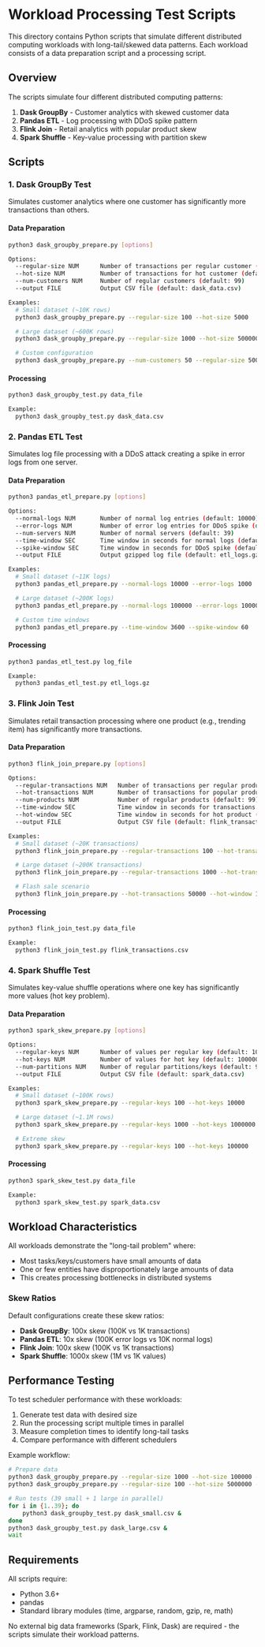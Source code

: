# Workload Processing Test Scripts

This directory contains Python scripts that simulate different distributed computing workloads with long-tail/skewed data patterns. Each workload consists of a data preparation script and a processing script.

## Overview

The scripts simulate four different distributed computing patterns:
1. **Dask GroupBy** - Customer analytics with skewed customer data
2. **Pandas ETL** - Log processing with DDoS spike pattern
3. **Flink Join** - Retail analytics with popular product skew
4. **Spark Shuffle** - Key-value processing with partition skew

## Scripts

### 1. Dask GroupBy Test

Simulates customer analytics where one customer has significantly more transactions than others.

#### Data Preparation
```bash
python3 dask_groupby_prepare.py [options]

Options:
  --regular-size NUM      Number of transactions per regular customer (default: 1000)
  --hot-size NUM          Number of transactions for hot customer (default: 100000)
  --num-customers NUM     Number of regular customers (default: 99)
  --output FILE           Output CSV file (default: dask_data.csv)

Examples:
  # Small dataset (~10K rows)
  python3 dask_groupby_prepare.py --regular-size 100 --hot-size 5000

  # Large dataset (~600K rows)
  python3 dask_groupby_prepare.py --regular-size 1000 --hot-size 500000

  # Custom configuration
  python3 dask_groupby_prepare.py --num-customers 50 --regular-size 500 --hot-size 50000
```

#### Processing
```bash
python3 dask_groupby_test.py data_file

Example:
  python3 dask_groupby_test.py dask_data.csv
```

### 2. Pandas ETL Test

Simulates log file processing with a DDoS attack creating a spike in error logs from one server.

#### Data Preparation
```bash
python3 pandas_etl_prepare.py [options]

Options:
  --normal-logs NUM       Number of normal log entries (default: 10000)
  --error-logs NUM        Number of error log entries for DDoS spike (default: 100000)
  --num-servers NUM       Number of normal servers (default: 39)
  --time-window SEC       Time window in seconds for normal logs (default: 86400 = 24h)
  --spike-window SEC      Time window in seconds for DDoS spike (default: 300 = 5min)
  --output FILE           Output gzipped log file (default: etl_logs.gz)

Examples:
  # Small dataset (~11K logs)
  python3 pandas_etl_prepare.py --normal-logs 10000 --error-logs 1000

  # Large dataset (~200K logs)
  python3 pandas_etl_prepare.py --normal-logs 100000 --error-logs 100000

  # Custom time windows
  python3 pandas_etl_prepare.py --time-window 3600 --spike-window 60
```

#### Processing
```bash
python3 pandas_etl_test.py log_file

Example:
  python3 pandas_etl_test.py etl_logs.gz
```

### 3. Flink Join Test

Simulates retail transaction processing where one product (e.g., trending item) has significantly more transactions.

#### Data Preparation
```bash
python3 flink_join_prepare.py [options]

Options:
  --regular-transactions NUM   Number of transactions per regular product (default: 1000)
  --hot-transactions NUM       Number of transactions for popular product (default: 100000)
  --num-products NUM           Number of regular products (default: 99)
  --time-window SEC            Time window in seconds for transactions (default: 86400 = 24h)
  --hot-window SEC             Time window in seconds for hot product (default: 7200 = 2h)
  --output FILE                Output CSV file (default: flink_transactions.csv)

Examples:
  # Small dataset (~20K transactions)
  python3 flink_join_prepare.py --regular-transactions 100 --hot-transactions 10000

  # Large dataset (~200K transactions)
  python3 flink_join_prepare.py --regular-transactions 1000 --hot-transactions 100000

  # Flash sale scenario
  python3 flink_join_prepare.py --hot-transactions 50000 --hot-window 1800
```

#### Processing
```bash
python3 flink_join_test.py data_file

Example:
  python3 flink_join_test.py flink_transactions.csv
```

### 4. Spark Shuffle Test

Simulates key-value shuffle operations where one key has significantly more values (hot key problem).

#### Data Preparation
```bash
python3 spark_skew_prepare.py [options]

Options:
  --regular-keys NUM      Number of values per regular key (default: 1000)
  --hot-keys NUM          Number of values for hot key (default: 1000000)
  --num-partitions NUM    Number of regular partitions/keys (default: 99)
  --output FILE           Output CSV file (default: spark_data.csv)

Examples:
  # Small dataset (~100K rows)
  python3 spark_skew_prepare.py --regular-keys 100 --hot-keys 10000

  # Large dataset (~1.1M rows)
  python3 spark_skew_prepare.py --regular-keys 1000 --hot-keys 1000000

  # Extreme skew
  python3 spark_skew_prepare.py --regular-keys 100 --hot-keys 100000
```

#### Processing
```bash
python3 spark_skew_test.py data_file

Example:
  python3 spark_skew_test.py spark_data.csv
```

## Workload Characteristics

All workloads demonstrate the "long-tail problem" where:
- Most tasks/keys/customers have small amounts of data
- One or few entities have disproportionately large amounts of data
- This creates processing bottlenecks in distributed systems

### Skew Ratios

Default configurations create these skew ratios:
- **Dask GroupBy**: 100x skew (100K vs 1K transactions)
- **Pandas ETL**: 10x skew (100K error logs vs 10K normal logs)
- **Flink Join**: 100x skew (100K vs 1K transactions)
- **Spark Shuffle**: 1000x skew (1M vs 1K values)

## Performance Testing

To test scheduler performance with these workloads:

1. Generate test data with desired size
2. Run the processing script multiple times in parallel
3. Measure completion times to identify long-tail tasks
4. Compare performance with different schedulers

Example workflow:
```bash
# Prepare data
python3 dask_groupby_prepare.py --regular-size 1000 --hot-size 100000 --output dask_small.csv
python3 dask_groupby_prepare.py --regular-size 100 --hot-size 5000000 --output dask_large.csv

# Run tests (39 small + 1 large in parallel)
for i in {1..39}; do
    python3 dask_groupby_test.py dask_small.csv &
done
python3 dask_groupby_test.py dask_large.csv &
wait
```

## Requirements

All scripts require:
- Python 3.6+
- pandas
- Standard library modules (time, argparse, random, gzip, re, math)

No external big data frameworks (Spark, Flink, Dask) are required - the scripts simulate their workload patterns.